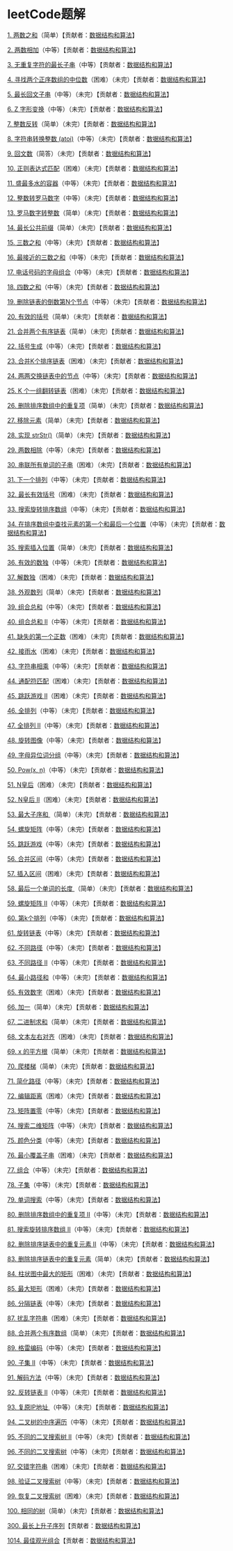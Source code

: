 # leetCode题解

[1. 两数之和](<https://github.com/sdwwld/leetCode/blob/master/src/main/java/com/wld/java/leetcode/leetCode0001.md>)（简单）【贡献者：[数据结构和算法](https://leetcode-cn.com/u/sdwwld)】

[2. 两数相加](<https://github.com/sdwwld/leetCode/blob/master/src/main/java/com/wld/java/leetcode/leetCode0002.md>)（中等）【贡献者：[数据结构和算法](https://leetcode-cn.com/u/sdwwld)】

[3. 无重复字符的最长子串](<https://github.com/sdwwld/leetCode/blob/master/src/main/java/com/wld/java/leetcode/leetCode0003.md>)（中等）【贡献者：[数据结构和算法](https://leetcode-cn.com/u/sdwwld)】

[4. 寻找两个正序数组的中位数](<https://github.com/sdwwld/leetCode/blob/master/src/main/java/com/wld/java/leetcode/leetCode0004.md>)（困难）（未完）【贡献者：[数据结构和算法](https://leetcode-cn.com/u/sdwwld)】

[5. 最长回文子串](<https://github.com/sdwwld/leetCode/blob/master/src/main/java/com/wld/java/leetcode/leetCode0005.md>)（中等）（未完）【贡献者：[数据结构和算法](https://leetcode-cn.com/u/sdwwld)】

[6. Z 字形变换](<https://github.com/sdwwld/leetCode/blob/master/src/main/java/com/wld/java/leetcode/leetCode0006.md>)（中等）（未完）【贡献者：[数据结构和算法](https://leetcode-cn.com/u/sdwwld)】

[7. 整数反转](<https://github.com/sdwwld/leetCode/blob/master/src/main/java/com/wld/java/leetcode/leetCode0007.md>)（简单）（未完）【贡献者：[数据结构和算法](https://leetcode-cn.com/u/sdwwld)】

[8. 字符串转换整数 (atoi)](<https://github.com/sdwwld/leetCode/blob/master/src/main/java/com/wld/java/leetcode/leetCode0008.md>)（中等）（未完）【贡献者：[数据结构和算法](https://leetcode-cn.com/u/sdwwld)】

[9. 回文数](<https://github.com/sdwwld/leetCode/blob/master/src/main/java/com/wld/java/leetcode/leetCode0009.md>)（简答）（未完）【贡献者：[数据结构和算法](https://leetcode-cn.com/u/sdwwld)】

[10. 正则表达式匹配](<https://github.com/sdwwld/leetCode/blob/master/src/main/java/com/wld/java/leetcode/leetCode0010.md>)（困难）（未完）【贡献者：[数据结构和算法](https://leetcode-cn.com/u/sdwwld)】

[11. 盛最多水的容器](<https://github.com/sdwwld/leetCode/blob/master/src/main/java/com/wld/java/leetcode/leetCode0011.md>)（中等）（未完）【贡献者：[数据结构和算法](https://leetcode-cn.com/u/sdwwld)】

[12. 整数转罗马数字](<https://github.com/sdwwld/leetCode/blob/master/src/main/java/com/wld/java/leetcode/leetCode0012.md>)（中等）（未完）【贡献者：[数据结构和算法](https://leetcode-cn.com/u/sdwwld)】

[13. 罗马数字转整数](<https://github.com/sdwwld/leetCode/blob/master/src/main/java/com/wld/java/leetcode/leetCode0013.md>)（简单）（未完）【贡献者：[数据结构和算法](https://leetcode-cn.com/u/sdwwld)】

[14. 最长公共前缀](<https://github.com/sdwwld/leetCode/blob/master/src/main/java/com/wld/java/leetcode/leetCode0014.md>)（简单）（未完）【贡献者：[数据结构和算法](https://leetcode-cn.com/u/sdwwld)】

[15. 三数之和](<https://github.com/sdwwld/leetCode/blob/master/src/main/java/com/wld/java/leetcode/leetCode0015.md>)（中等）（未完）【贡献者：[数据结构和算法](https://leetcode-cn.com/u/sdwwld)】

[16. 最接近的三数之和](<https://github.com/sdwwld/leetCode/blob/master/src/main/java/com/wld/java/leetcode/leetCode0016.md>)（中等）（未完）【贡献者：[数据结构和算法](https://leetcode-cn.com/u/sdwwld)】

[17. 电话号码的字母组合](<https://github.com/sdwwld/leetCode/blob/master/src/main/java/com/wld/java/leetcode/leetCode0017.md>)（中等）（未完）【贡献者：[数据结构和算法](https://leetcode-cn.com/u/sdwwld)】

[18. 四数之和](<https://github.com/sdwwld/leetCode/blob/master/src/main/java/com/wld/java/leetcode/leetCode0018.md>)（中等）（未完）【贡献者：[数据结构和算法](https://leetcode-cn.com/u/sdwwld)】

[19. 删除链表的倒数第N个节点](<https://github.com/sdwwld/leetCode/blob/master/src/main/java/com/wld/java/leetcode/leetCode0019.md>)（中等）（未完）【贡献者：[数据结构和算法](https://leetcode-cn.com/u/sdwwld)】

[20. 有效的括号](<https://github.com/sdwwld/leetCode/blob/master/src/main/java/com/wld/java/leetcode/leetCode0020.md>)（简单）（未完）【贡献者：[数据结构和算法](https://leetcode-cn.com/u/sdwwld)】

[21. 合并两个有序链表](<https://github.com/sdwwld/leetCode/blob/master/src/main/java/com/wld/java/leetcode/leetCode0021.md>)（简单）（未完）【贡献者：[数据结构和算法](https://leetcode-cn.com/u/sdwwld)】

[22. 括号生成](<https://github.com/sdwwld/leetCode/blob/master/src/main/java/com/wld/java/leetcode/leetCode0022.md>)（中等）（未完）【贡献者：[数据结构和算法](https://leetcode-cn.com/u/sdwwld)】

[23. 合并K个排序链表](<https://github.com/sdwwld/leetCode/blob/master/src/main/java/com/wld/java/leetcode/leetCode0023.md>)（困难）（未完）【贡献者：[数据结构和算法](https://leetcode-cn.com/u/sdwwld)】

[24. 两两交换链表中的节点](<https://github.com/sdwwld/leetCode/blob/master/src/main/java/com/wld/java/leetcode/leetCode0024.md>)（中等）（未完）【贡献者：[数据结构和算法](https://leetcode-cn.com/u/sdwwld)】

[25. K 个一组翻转链表](<https://github.com/sdwwld/leetCode/blob/master/src/main/java/com/wld/java/leetcode/leetCode0025.md>)（困难）（未完）【贡献者：[数据结构和算法](https://leetcode-cn.com/u/sdwwld)】

[26. 删除排序数组中的重复项](<https://github.com/sdwwld/leetCode/blob/master/src/main/java/com/wld/java/leetcode/leetCode0026.md>)（简单）（未完）【贡献者：[数据结构和算法](https://leetcode-cn.com/u/sdwwld)】

[27. 移除元素](<https://github.com/sdwwld/leetCode/blob/master/src/main/java/com/wld/java/leetcode/leetCode0027.md>)（简单）（未完）【贡献者：[数据结构和算法](https://leetcode-cn.com/u/sdwwld)】

[28. 实现 strStr()](<https://github.com/sdwwld/leetCode/blob/master/src/main/java/com/wld/java/leetcode/leetCode0028.md>)（简单）（未完）【贡献者：[数据结构和算法](https://leetcode-cn.com/u/sdwwld)】

[29. 两数相除](<https://github.com/sdwwld/leetCode/blob/master/src/main/java/com/wld/java/leetcode/leetCode0029.md>)（中等）（未完）【贡献者：[数据结构和算法](https://leetcode-cn.com/u/sdwwld)】

[30. 串联所有单词的子串](<https://github.com/sdwwld/leetCode/blob/master/src/main/java/com/wld/java/leetcode/leetCode0030.md>)（困难）（未完）【贡献者：[数据结构和算法](https://leetcode-cn.com/u/sdwwld)】

[31. 下一个排列](<https://github.com/sdwwld/leetCode/blob/master/src/main/java/com/wld/java/leetcode/leetCode0031.md>)（中等）（未完）【贡献者：[数据结构和算法](https://leetcode-cn.com/u/sdwwld)】

[32. 最长有效括号](<https://github.com/sdwwld/leetCode/blob/master/src/main/java/com/wld/java/leetcode/leetCode0032.md>)（困难）（未完）【贡献者：[数据结构和算法](https://leetcode-cn.com/u/sdwwld)】

[33. 搜索旋转排序数组](<https://github.com/sdwwld/leetCode/blob/master/src/main/java/com/wld/java/leetcode/leetCode0033.md>)（中等）（未完）【贡献者：[数据结构和算法](https://leetcode-cn.com/u/sdwwld)】

[34. 在排序数组中查找元素的第一个和最后一个位置](<https://github.com/sdwwld/leetCode/blob/master/src/main/java/com/wld/java/leetcode/leetCode0034.md>)（中等）（未完）【贡献者：[数据结构和算法](https://leetcode-cn.com/u/sdwwld)】

[35. 搜索插入位置](<https://github.com/sdwwld/leetCode/blob/master/src/main/java/com/wld/java/leetcode/leetCode0035.md>)（简单）（未完）【贡献者：[数据结构和算法](https://leetcode-cn.com/u/sdwwld)】

[36. 有效的数独](<https://github.com/sdwwld/leetCode/blob/master/src/main/java/com/wld/java/leetcode/leetCode0036.md>)（中等）（未完）【贡献者：[数据结构和算法](https://leetcode-cn.com/u/sdwwld)】

[37. 解数独](<https://github.com/sdwwld/leetCode/blob/master/src/main/java/com/wld/java/leetcode/leetCode0037.md>)（困难）（未完）【贡献者：[数据结构和算法](https://leetcode-cn.com/u/sdwwld)】

[38. 外观数列](<https://github.com/sdwwld/leetCode/blob/master/src/main/java/com/wld/java/leetcode/leetCode0038.md>)（简单）（未完）【贡献者：[数据结构和算法](https://leetcode-cn.com/u/sdwwld)】

[39. 组合总和](<https://github.com/sdwwld/leetCode/blob/master/src/main/java/com/wld/java/leetcode/leetCode0039.md>)（中等）（未完）【贡献者：[数据结构和算法](https://leetcode-cn.com/u/sdwwld)】

[40. 组合总和 II](<https://github.com/sdwwld/leetCode/blob/master/src/main/java/com/wld/java/leetcode/leetCode0040.md>)（中等）（未完）【贡献者：[数据结构和算法](https://leetcode-cn.com/u/sdwwld)】

[41. 缺失的第一个正数](<https://github.com/sdwwld/leetCode/blob/master/src/main/java/com/wld/java/leetcode/leetCode0041.md>)（困难）（未完）【贡献者：[数据结构和算法](https://leetcode-cn.com/u/sdwwld)】

[42. 接雨水](<https://github.com/sdwwld/leetCode/blob/master/src/main/java/com/wld/java/leetcode/leetCode0042.md>)（困难）（未完）【贡献者：[数据结构和算法](https://leetcode-cn.com/u/sdwwld)】

[43. 字符串相乘](<https://github.com/sdwwld/leetCode/blob/master/src/main/java/com/wld/java/leetcode/leetCode0043.md>)（中等）（未完）【贡献者：[数据结构和算法](https://leetcode-cn.com/u/sdwwld)】

[44. 通配符匹配](<https://github.com/sdwwld/leetCode/blob/master/src/main/java/com/wld/java/leetcode/leetCode0044.md>)（困难）（未完）【贡献者：[数据结构和算法](https://leetcode-cn.com/u/sdwwld)】

[45. 跳跃游戏 II](<https://github.com/sdwwld/leetCode/blob/master/src/main/java/com/wld/java/leetcode/leetCode0045.md>)（困难）（未完）【贡献者：[数据结构和算法](https://leetcode-cn.com/u/sdwwld)】

[46. 全排列](<https://github.com/sdwwld/leetCode/blob/master/src/main/java/com/wld/java/leetcode/leetCode0046.md>)（中等）（未完）【贡献者：[数据结构和算法](https://leetcode-cn.com/u/sdwwld)】

[47. 全排列 II](<https://github.com/sdwwld/leetCode/blob/master/src/main/java/com/wld/java/leetcode/leetCode0047.md>)（中等）（未完）【贡献者：[数据结构和算法](https://leetcode-cn.com/u/sdwwld)】

[48. 旋转图像](<https://github.com/sdwwld/leetCode/blob/master/src/main/java/com/wld/java/leetcode/leetCode0048.md>)（中等）（未完）【贡献者：[数据结构和算法](https://leetcode-cn.com/u/sdwwld)】

[49. 字母异位词分组](<https://github.com/sdwwld/leetCode/blob/master/src/main/java/com/wld/java/leetcode/leetCode0049.md>)（中等）（未完）【贡献者：[数据结构和算法](https://leetcode-cn.com/u/sdwwld)】

[50. Pow(x, n)](<https://github.com/sdwwld/leetCode/blob/master/src/main/java/com/wld/java/leetcode/leetCode0050.md>)（中等）（未完）【贡献者：[数据结构和算法](https://leetcode-cn.com/u/sdwwld)】

[51. N皇后](<https://github.com/sdwwld/leetCode/blob/master/src/main/java/com/wld/java/leetcode/leetCode0051.md>)（困难）（未完）【贡献者：[数据结构和算法](https://leetcode-cn.com/u/sdwwld)】

[52. N皇后 II](<https://github.com/sdwwld/leetCode/blob/master/src/main/java/com/wld/java/leetcode/leetCode0052.md>)（困难）（未完）【贡献者：[数据结构和算法](https://leetcode-cn.com/u/sdwwld)】

[53. 最大子序和 ](<https://github.com/sdwwld/leetCode/blob/master/src/main/java/com/wld/java/leetcode/leetCode0053.md>)（简单）（未完）【贡献者：[数据结构和算法](https://leetcode-cn.com/u/sdwwld)】

[54. 螺旋矩阵](<https://github.com/sdwwld/leetCode/blob/master/src/main/java/com/wld/java/leetcode/leetCode0054.md>)（中等）（未完）【贡献者：[数据结构和算法](https://leetcode-cn.com/u/sdwwld)】

[55. 跳跃游戏](<https://github.com/sdwwld/leetCode/blob/master/src/main/java/com/wld/java/leetcode/leetCode0055.md>)（中等）（未完）【贡献者：[数据结构和算法](https://leetcode-cn.com/u/sdwwld)】

[56. 合并区间](<https://github.com/sdwwld/leetCode/blob/master/src/main/java/com/wld/java/leetcode/leetCode0056.md>)（中等）（未完）【贡献者：[数据结构和算法](https://leetcode-cn.com/u/sdwwld)】

[57. 插入区间](<https://github.com/sdwwld/leetCode/blob/master/src/main/java/com/wld/java/leetcode/leetCode0057.md>)（困难）（未完）【贡献者：[数据结构和算法](https://leetcode-cn.com/u/sdwwld)】

[58. 最后一个单词的长度 ](<https://github.com/sdwwld/leetCode/blob/master/src/main/java/com/wld/java/leetcode/leetCode0058.md>)（简单）（未完）【贡献者：[数据结构和算法](https://leetcode-cn.com/u/sdwwld)】

[59. 螺旋矩阵 II](<https://github.com/sdwwld/leetCode/blob/master/src/main/java/com/wld/java/leetcode/leetCode0059.md>)（中等）（未完）【贡献者：[数据结构和算法](https://leetcode-cn.com/u/sdwwld)】

[60. 第k个排列](<https://github.com/sdwwld/leetCode/blob/master/src/main/java/com/wld/java/leetcode/leetCode0060.md>)（中等）（未完）【贡献者：[数据结构和算法](https://leetcode-cn.com/u/sdwwld)】

[61. 旋转链表](<https://github.com/sdwwld/leetCode/blob/master/src/main/java/com/wld/java/leetcode/leetCode0061.md>)（中等）（未完）【贡献者：[数据结构和算法](https://leetcode-cn.com/u/sdwwld)】

[62. 不同路径](<https://github.com/sdwwld/leetCode/blob/master/src/main/java/com/wld/java/leetcode/leetCode0062.md>)（中等）（未完）【贡献者：[数据结构和算法](https://leetcode-cn.com/u/sdwwld)】

[63. 不同路径 II](<https://github.com/sdwwld/leetCode/blob/master/src/main/java/com/wld/java/leetcode/leetCode0063.md>)（中等）（未完）【贡献者：[数据结构和算法](https://leetcode-cn.com/u/sdwwld)】

[64. 最小路径和](<https://github.com/sdwwld/leetCode/blob/master/src/main/java/com/wld/java/leetcode/leetCode0064.md>)（中等）（未完）【贡献者：[数据结构和算法](https://leetcode-cn.com/u/sdwwld)】

[65. 有效数字](<https://github.com/sdwwld/leetCode/blob/master/src/main/java/com/wld/java/leetcode/leetCode0065.md>)（困难）（未完）【贡献者：[数据结构和算法](https://leetcode-cn.com/u/sdwwld)】

[66. 加一](<https://github.com/sdwwld/leetCode/blob/master/src/main/java/com/wld/java/leetcode/leetCode0066.md>)（简单）（未完）【贡献者：[数据结构和算法](https://leetcode-cn.com/u/sdwwld)】

[67. 二进制求和](<https://github.com/sdwwld/leetCode/blob/master/src/main/java/com/wld/java/leetcode/leetCode0067.md>)（简单）（未完）【贡献者：[数据结构和算法](https://leetcode-cn.com/u/sdwwld)】

[68. 文本左右对齐](<https://github.com/sdwwld/leetCode/blob/master/src/main/java/com/wld/java/leetcode/leetCode0068.md>)（困难）（未完）【贡献者：[数据结构和算法](https://leetcode-cn.com/u/sdwwld)】

[69. x 的平方根](<https://github.com/sdwwld/leetCode/blob/master/src/main/java/com/wld/java/leetcode/leetCode0069.md>)（简单）（未完）【贡献者：[数据结构和算法](https://leetcode-cn.com/u/sdwwld)】

[70. 爬楼梯](<https://github.com/sdwwld/leetCode/blob/master/src/main/java/com/wld/java/leetcode/leetCode0070.md>)（简单）（未完）【贡献者：[数据结构和算法](https://leetcode-cn.com/u/sdwwld)】

[71. 简化路径](<https://github.com/sdwwld/leetCode/blob/master/src/main/java/com/wld/java/leetcode/leetCode0071.md>)（中等）（未完）【贡献者：[数据结构和算法](https://leetcode-cn.com/u/sdwwld)】

[72. 编辑距离](<https://github.com/sdwwld/leetCode/blob/master/src/main/java/com/wld/java/leetcode/leetCode0072.md>)（困难）（未完）【贡献者：[数据结构和算法](https://leetcode-cn.com/u/sdwwld)】

[73. 矩阵置零](<https://github.com/sdwwld/leetCode/blob/master/src/main/java/com/wld/java/leetcode/leetCode0073.md>)（中等）（未完）【贡献者：[数据结构和算法](https://leetcode-cn.com/u/sdwwld)】

[74. 搜索二维矩阵](<https://github.com/sdwwld/leetCode/blob/master/src/main/java/com/wld/java/leetcode/leetCode0074.md>)（中等）（未完）【贡献者：[数据结构和算法](https://leetcode-cn.com/u/sdwwld)】

[75. 颜色分类](<https://github.com/sdwwld/leetCode/blob/master/src/main/java/com/wld/java/leetcode/leetCode0075.md>)（中等）（未完）【贡献者：[数据结构和算法](https://leetcode-cn.com/u/sdwwld)】

[76. 最小覆盖子串](<https://github.com/sdwwld/leetCode/blob/master/src/main/java/com/wld/java/leetcode/leetCode0076.md>)（困难）（未完）【贡献者：[数据结构和算法](https://leetcode-cn.com/u/sdwwld)】

[77. 组合](<https://github.com/sdwwld/leetCode/blob/master/src/main/java/com/wld/java/leetcode/leetCode0077.md>)（中等）（未完）【贡献者：[数据结构和算法](https://leetcode-cn.com/u/sdwwld)】

[78. 子集](<https://github.com/sdwwld/leetCode/blob/master/src/main/java/com/wld/java/leetcode/leetCode0078.md>)（中等）（未完）【贡献者：[数据结构和算法](https://leetcode-cn.com/u/sdwwld)】

[79. 单词搜索](<https://github.com/sdwwld/leetCode/blob/master/src/main/java/com/wld/java/leetcode/leetCode0079.md>)（中等）（未完）【贡献者：[数据结构和算法](https://leetcode-cn.com/u/sdwwld)】

[80. 删除排序数组中的重复项 II](<https://github.com/sdwwld/leetCode/blob/master/src/main/java/com/wld/java/leetcode/leetCode0080.md>)（中等）（未完）【贡献者：[数据结构和算法](https://leetcode-cn.com/u/sdwwld)】

[81. 搜索旋转排序数组 II](<https://github.com/sdwwld/leetCode/blob/master/src/main/java/com/wld/java/leetcode/leetCode0081.md>)（中等）（未完）【贡献者：[数据结构和算法](https://leetcode-cn.com/u/sdwwld)】

[82. 删除排序链表中的重复元素 II](<https://github.com/sdwwld/leetCode/blob/master/src/main/java/com/wld/java/leetcode/leetCode0082.md>)（中等）（未完）【贡献者：[数据结构和算法](https://leetcode-cn.com/u/sdwwld)】

[83. 删除排序链表中的重复元素](<https://github.com/sdwwld/leetCode/blob/master/src/main/java/com/wld/java/leetcode/leetCode0083.md>)（简单）（未完）【贡献者：[数据结构和算法](https://leetcode-cn.com/u/sdwwld)】

[84. 柱状图中最大的矩形](<https://github.com/sdwwld/leetCode/blob/master/src/main/java/com/wld/java/leetcode/leetCode0084.md>)（困难）（未完）【贡献者：[数据结构和算法](https://leetcode-cn.com/u/sdwwld)】

[85. 最大矩形](<https://github.com/sdwwld/leetCode/blob/master/src/main/java/com/wld/java/leetcode/leetCode0085.md>)（困难）（未完）【贡献者：[数据结构和算法](https://leetcode-cn.com/u/sdwwld)】

[86. 分隔链表](<https://github.com/sdwwld/leetCode/blob/master/src/main/java/com/wld/java/leetcode/leetCode0086.md>)（中等）（未完）【贡献者：[数据结构和算法](https://leetcode-cn.com/u/sdwwld)】

[87. 扰乱字符串](<https://github.com/sdwwld/leetCode/blob/master/src/main/java/com/wld/java/leetcode/leetCode0087.md>)（困难）（未完）【贡献者：[数据结构和算法](https://leetcode-cn.com/u/sdwwld)】

[88. 合并两个有序数组](<https://github.com/sdwwld/leetCode/blob/master/src/main/java/com/wld/java/leetcode/leetCode0088.md>)（简单）（未完）【贡献者：[数据结构和算法](https://leetcode-cn.com/u/sdwwld)】

[89. 格雷编码](<https://github.com/sdwwld/leetCode/blob/master/src/main/java/com/wld/java/leetcode/leetCode0089.md>)（中等）（未完）【贡献者：[数据结构和算法](https://leetcode-cn.com/u/sdwwld)】

[90. 子集 II](<https://github.com/sdwwld/leetCode/blob/master/src/main/java/com/wld/java/leetcode/leetCode0090.md>)（中等）（未完）【贡献者：[数据结构和算法](https://leetcode-cn.com/u/sdwwld)】

[91. 解码方法](<https://github.com/sdwwld/leetCode/blob/master/src/main/java/com/wld/java/leetcode/leetCode0091.md>)（中等）（未完）【贡献者：[数据结构和算法](https://leetcode-cn.com/u/sdwwld)】

[92. 反转链表 II](<https://github.com/sdwwld/leetCode/blob/master/src/main/java/com/wld/java/leetcode/leetCode0092.md>)（中等）（未完）【贡献者：[数据结构和算法](https://leetcode-cn.com/u/sdwwld)】

[93. 复原IP地址  ](<https://github.com/sdwwld/leetCode/blob/master/src/main/java/com/wld/java/leetcode/leetCode0093.md>)（中等）（未完）【贡献者：[数据结构和算法](https://leetcode-cn.com/u/sdwwld)】

[94. 二叉树的中序遍历](<https://github.com/sdwwld/leetCode/blob/master/src/main/java/com/wld/java/leetcode/leetCode0094.md>)（中等）（未完）【贡献者：[数据结构和算法](https://leetcode-cn.com/u/sdwwld)】

[95. 不同的二叉搜索树 II](<https://github.com/sdwwld/leetCode/blob/master/src/main/java/com/wld/java/leetcode/leetCode0095.md>)（中等）（未完）【贡献者：[数据结构和算法](https://leetcode-cn.com/u/sdwwld)】

[96. 不同的二叉搜索树](<https://github.com/sdwwld/leetCode/blob/master/src/main/java/com/wld/java/leetcode/leetCode0096.md>)（中等）（未完）【贡献者：[数据结构和算法](https://leetcode-cn.com/u/sdwwld)】

[97. 交错字符串](<https://github.com/sdwwld/leetCode/blob/master/src/main/java/com/wld/java/leetcode/leetCode0097.md>)（困难）（未完）【贡献者：[数据结构和算法](https://leetcode-cn.com/u/sdwwld)】

[98. 验证二叉搜索树](<https://github.com/sdwwld/leetCode/blob/master/src/main/java/com/wld/java/leetcode/leetCode0098.md>)（中等）（未完）【贡献者：[数据结构和算法](https://leetcode-cn.com/u/sdwwld)】

[99. 恢复二叉搜索树](<https://github.com/sdwwld/leetCode/blob/master/src/main/java/com/wld/java/leetcode/leetCode0099.md>)（困难）（未完）【贡献者：[数据结构和算法](https://leetcode-cn.com/u/sdwwld)】

[100. 相同的树](<https://github.com/sdwwld/leetCode/blob/master/src/main/java/com/wld/java/leetcode/leetCode0100.md>)（简单）（未完）【贡献者：[数据结构和算法](https://leetcode-cn.com/u/sdwwld)】

[300. 最长上升子序列](https://github.com/sdwwld/leetCode/blob/master/src/main/java/com/wld/java/leetcode/leetCode0300.md)【贡献者：[数据结构和算法](https://leetcode-cn.com/u/sdwwld)】

[1014. 最佳观光组合](https://github.com/sdwwld/leetCode/blob/master/src/main/java/com/wld/java/leetcode/leetCode1014.md)【贡献者：[数据结构和算法](https://leetcode-cn.com/u/sdwwld)】

